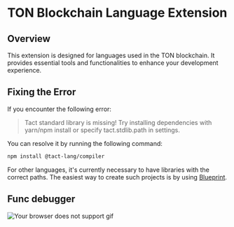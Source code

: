 # TON Blockchain Language Extension

## Overview

This extension is designed for languages used in the TON blockchain. It provides essential tools and functionalities to enhance your development experience.

## Fixing the Error

If you encounter the following error:

>Tact standard library is missing! Try installing dependencies with yarn/npm install or specify tact.stdlib.path in settings.

You can resolve it by running the following command:

```bash
npm install @tact-lang/compiler
```


For other languages, it's currently necessary to have libraries with the correct paths. The easiest way to create such projects is by using [Blueprint](https://github.com/ton-org/blueprint).


## Func debugger

![Your browser does not support gif](https://github.com/user-attachments/assets/9c765e70-d638-4c8f-accb-e481431501b7)

